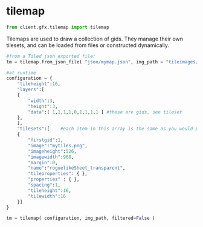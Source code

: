 # tilemap
```python
from client.gfx.tilemap import tilemap
```
Tilemaps are used to draw a collection of gids. They manage their own tilesets, and can be loaded from files or constructed dynamically.

```python
#from a Tiled json exported file:
tm = tilemap.from_json_file( "json/mymap.json", img_path = "tileimages/", filtered=False ):

#at runtime
configuration = { 
    "tileheight":16,
    "layers":[
    {
        "width":3,
        "height":3,
        "data":[ 1,1,1,1,0,1,1,1,1 ] #these are gids, see tileset
    }, 
    ],
    "tilesets":[    #each item in this array is the same as you would pass to a tileset constructor
    {
        "firstgid":1,
        "image":"mytiles.png",
        "imageheight":526,
        "imagewidth":968,
        "margin":0,
        "name":"roguelikeSheet_transparent",
        "tileproperties": { },
        "properties" : { },
        "spacing":1,
        "tileheight":16,
        "tilewidth":16
    }]
}

tm = tilemap( configuration, img_path, filtered=False )
```
